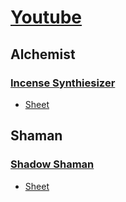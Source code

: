 # [Youtube](https://www.youtube.com/@cRPGBro)

## Alchemist

### [Incense Synthiesizer](https://youtu.be/nwdJsQiN4xk)

- [Sheet](https://docs.google.com/spreadsheets/d/1yjt7meWhKFpuDtcrGusd6VqOQ1B6VgE3iPDJeB0GlRs/edit?usp=sharing)

## Shaman

### [Shadow Shaman](https://youtu.be/yCz8qUMpwBQ)

- [Sheet](https://docs.google.com/spreadsheets/d/1-QW0Sq5450KULlZDmn121qYTXfrOFEIbymFrnUnXSbw/edit?usp=sharing)
